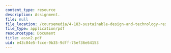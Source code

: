 ```yaml
---
content_type: resource
description: Assignment.
file: null
file_location: /coursemedia/4-183-sustainable-design-and-technology-research-workshop-spring-2004/e43c04e5fcce9b359dff75ef36e64153_assn2.pdf
file_type: application/pdf
resourcetype: Document
title: assn2.pdf
uid: e43c04e5-fcce-9b35-9dff-75ef36e64153
---
```

